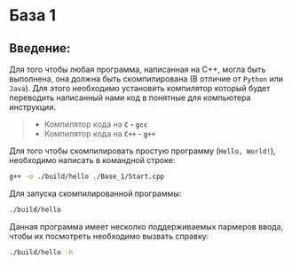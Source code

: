 # База 1
## Введение:
Для того чтобы любая программа, написанная на С++, могла быть выполнена, она должна быть скомпилирована (В отличие от `Python` или `Java`). Для этого необходимо установить компилятор который будет переводить написанный нами код в понятные для компьютера инструкции.
> - Компилятор кода на **`С` - `gcc`**
> - Компилятор кода на **`С++` - `g++`**

Для того чтобы скомпилировать простую программу (`Hello, World!`), необходимо написать в командной строке:
```bash
g++ -o ./build/hello ./Base_1/Start.cpp 
```
Для запуска скомпилированной программы:
```bash
./build/hello
```
Данная программа имеет несколко поддерживаемых пармеров ввода, чтобы их посмотреть необходимо вызвать справку:
```bash
./build/hello -h
```

